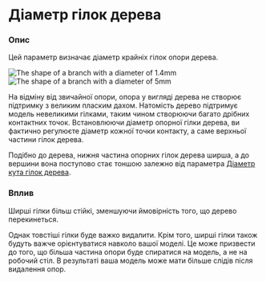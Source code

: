 Діаметр гілок дерева
====

### **Опис**

Цей параметр визначає діаметр крайніх гілок опори дерева.

![The shape of a branch with a diameter of 1.4mm](../images/support_tree_branch_diameter_1_4mm_5.png)
![The shape of a branch with a diameter of 5mm](../images/support_tree_branch_diameter_5mm.png)

На відміну від звичайної опори, опора у вигляді дерева не створює підтримку з великим пласким дахом. Натомість дерево підтримує модель невеликими гілками, таким чином створюючи багато дрібних контактних точок. Встановлюючи діаметр опорної гілки дерева, ви фактично регулюєте діаметр кожної точки контакту, а саме верхньої частини гілок дерева.

Подібно до дерева, нижня частина опорних гілок дерева ширша, а до вершини вона поступово стає тоншою залежно від параметра [Діаметр кута гілок дерева](support_tree_branch_diameter_angle.md).

### **Вплив**

Ширші гілки більш стійкі, зменшуючи ймовірність того, що дерево перекинеться.

Однак товстіші гілки буде важко видалити. Крім того, ширші гілки також будуть важче орієнтуватися навколо вашої моделі. Це може призвести до того, що більша частина опори буде спиратися на модель, а не на робочий стіл. В результаті ваша модель може мати більше слідів після видалення опор.
